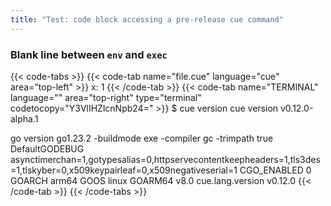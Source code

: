 ```yaml
---
title: "Test: code block accessing a pre-release cue command"
---
```


### Blank line between `env` and `exec`

{{< code-tabs >}}
{{< code-tab name="file.cue" language="cue" area="top-left" >}}
x: 1
{{< /code-tab >}}
{{< code-tab name="TERMINAL" language="" area="top-right" type="terminal" codetocopy="Y3VlIHZlcnNpb24=" >}}
$ cue version
cue version v0.12.0-alpha.1

go version go1.23.2
      -buildmode exe
       -compiler gc
       -trimpath true
  DefaultGODEBUG asynctimerchan=1,gotypesalias=0,httpservecontentkeepheaders=1,tls3des=1,tlskyber=0,x509keypairleaf=0,x509negativeserial=1
     CGO_ENABLED 0
          GOARCH arm64
            GOOS linux
         GOARM64 v8.0
cue.lang.version v0.12.0
{{< /code-tab >}}
{{< /code-tabs >}}
